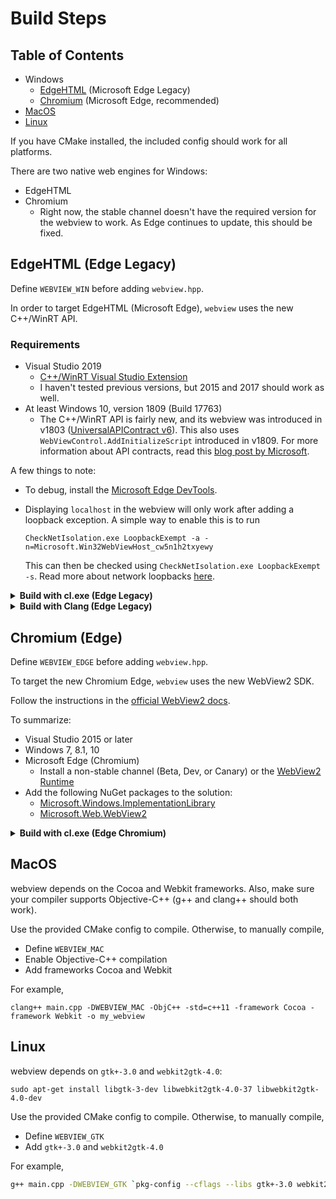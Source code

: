# Build Steps

## Table of Contents

- Windows
  - [EdgeHTML](#edgehtml) (Microsoft Edge Legacy)
  - [Chromium](#chromium-edge) (Microsoft Edge, recommended)
- [MacOS](#macos)
- [Linux](#linux)

If you have CMake installed, the included config should work for all platforms.

There are two native web engines for Windows:

- EdgeHTML
- Chromium
  - Right now, the stable channel doesn't have the required version for the webview to work. As Edge continues to update, this should be fixed.

## EdgeHTML (Edge Legacy)

Define `WEBVIEW_WIN` before adding `webview.hpp`.

In order to target EdgeHTML (Microsoft Edge), `webview` uses the new C++/WinRT API.

### Requirements

- Visual Studio 2019
  - [C++/WinRT Visual Studio Extension](https://marketplace.visualstudio.com/items?itemName=CppWinRTTeam.cppwinrt101804264)
  - I haven't tested previous versions, but 2015 and 2017 should work as well.
- At least Windows 10, version 1809 (Build 17763)
  - The C++/WinRT API is fairly new, and its webview was introduced in v1803 ([UniversalAPIContract v6](https://docs.microsoft.com/en-us/uwp/api/windows.web.ui.interop.webviewcontrol)). This also uses `WebViewControl.AddInitializeScript` introduced in v1809. For more information about API contracts, read this [blog post by Microsoft](https://blogs.windows.com/buildingapps/2015/09/15/dynamically-detecting-features-with-api-contracts-10-by-10/#sRg3eXXT8oJzhUxY.97).

A few things to note:

- To debug, install the [Microsoft Edge DevTools](https://www.microsoft.com/en-us/p/microsoft-edge-devtools-preview/9mzbfrmz0mnj).
- Displaying `localhost` in the webview will only work after adding a loopback exception. A simple way to enable this is to run

  ```
  CheckNetIsolation.exe LoopbackExempt -a -n=Microsoft.Win32WebViewHost_cw5n1h2txyewy
  ```

  This can then be checked using `CheckNetIsolation.exe LoopbackExempt -s`. Read more about network loopbacks [here](<https://docs.microsoft.com/en-us/previous-versions/windows/apps/dn640582(v=win.10)>).

<details><summary><strong>Build with cl.exe (Edge Legacy)</strong></summary>

To use `cl.exe` directly, you'd need to grab the NuGet packages manually.

1. Download / clone this repo and navigate to it.
2. Get the [C++/WinRT package](https://www.nuget.org/packages/Microsoft.Windows.CppWinRT/) either by using the [NuGet CLI](https://www.nuget.org/downloads) or downloading them from the NuGet website.
3. Run `.\bin\cppwinrt.exe -in sdk`. (Optionally, you can add the `-verbose` flag.)
   - This should generate a local directory called `winrt` containing a bunch of headers. These are WinRT projection headers that you can use to consume from C++ code. You will be needing these headers for compilation.
4. Compile by running `cl main.cpp /DWEBVIEW_WIN /EHsc /I "." /std:c++17 /link WindowsApp.lib user32.lib kernel32.lib`.

If your `winrt` directory is located somewhere else, change the `/I "."` argument above.

</details>

<details><summary><strong>Build with Clang (Edge Legacy)</strong></summary>

While not officially supported, Microsoft does use Clang internally for testing purposes. If you want to use Clang, they have some basic instructions on <a href="https://docs.microsoft.com/en-us/windows/uwp/cpp-and-winrt-apis/faq#can-i-use-llvm-clang-to-compile-with-c---winrt-" rel="nofollow">their website</a>.

I've gotten `clang-cl` to compile with the following steps:

1. Download / clone this repo and navigate to it.
2. Get the [C++/WinRT package](https://www.nuget.org/packages/Microsoft.Windows.CppWinRT/) either by using the [NuGet CLI](https://www.nuget.org/downloads) or downloading them from the NuGet website.
3. Run `.\bin\cppwinrt.exe -in sdk`. (Optionally, you can add the `-verbose` flag.)
4. Install LLVM 8.0.0. (I've tested it with 8.0.0, but Microsoft says LLVM 6.0.0 should work too.)
   - (Optional) Add LLVM to your PATH, specifically `clang-cl.exe`.
5. Compile by running `clang-cl main.cpp /DWEBVIEW_WIN /EHsc /I "." -Xclang -std=c++17 -Xclang -Wno-delete-non-virtual-dtor /link "WindowsApp.lib" "user32.lib" "kernel32.lib"`.

If your `winrt` directory is located somewhere else, change the `/I "."` argument above.

</details>

## Chromium (Edge)

Define `WEBVIEW_EDGE` before adding `webview.hpp`.

To target the new Chromium Edge, `webview` uses the new WebView2 SDK.

Follow the instructions in the [official WebView2 docs](https://docs.microsoft.com/en-us/microsoft-edge/webview2/gettingstarted/win32).

To summarize:

- Visual Studio 2015 or later
- Windows 7, 8.1, 10
- Microsoft Edge (Chromium)
  - Install a non-stable channel (Beta, Dev, or Canary) or the [WebView2 Runtime](https://developer.microsoft.com/en-us/microsoft-edge/webview2/#download-section)
- Add the following NuGet packages to the solution:
  - [Microsoft.Windows.ImplementationLibrary](https://www.nuget.org/packages/Microsoft.Windows.ImplementationLibrary/)
  - [Microsoft.Web.WebView2](https://www.nuget.org/packages/Microsoft.Web.WebView2)

<details><summary><strong>Build with cl.exe (Edge Chromium)</strong></summary>

To use `cl.exe` directly, you'd need to grab the NuGet packages manually.

1. Download / clone this repo and navigate to it.
2. Make sure you have the new Edge installed (beta, dev, or canary) or the runtime.
3. Get the WebView2 package and the Windows Implementation Libraries (WIL) package either by using the [NuGet CLI](https://www.nuget.org/downloads) or downloading them from the NuGet website.
   - From WebView2, you need the following files:
     - `.\build\native\include\WebView2.h`
     - `.\build\native\x86\WebView2LoaderStatic.lib`.
     - For dynamic linking, use `WebView2Loader.dll.lib` and make sure `WebView2Loader.dll` is located with your executable when running.
   - From WIL, you need `.\include\wil\`.
4. Compile by running `cl main.cpp /DWEBVIEW_EDGE /EHsc /std:c++17 /link WebView2LoaderStatic.lib user32.lib Version.lib Advapi32.lib Shell32.lib`.

</details>

## MacOS

webview depends on the Cocoa and Webkit frameworks. Also, make sure your compiler supports Objective-C++ (g++ and clang++ should both work).

Use the provided CMake config to compile. Otherwise, to manually compile,

- Define `WEBVIEW_MAC`
- Enable Objective-C++ compilation
- Add frameworks Cocoa and Webkit

For example,

```
clang++ main.cpp -DWEBVIEW_MAC -ObjC++ -std=c++11 -framework Cocoa -framework Webkit -o my_webview
```

## Linux

webview depends on `gtk+-3.0` and `webkit2gtk-4.0`:

```
sudo apt-get install libgtk-3-dev libwebkit2gtk-4.0-37 libwebkit2gtk-4.0-dev
```

Use the provided CMake config to compile. Otherwise, to manually compile,

- Define `WEBVIEW_GTK`
- Add `gtk+-3.0` and `webkit2gtk-4.0`

For example,

```sh
g++ main.cpp -DWEBVIEW_GTK `pkg-config --cflags --libs gtk+-3.0 webkit2gtk-4.0` -o my_webview
```
